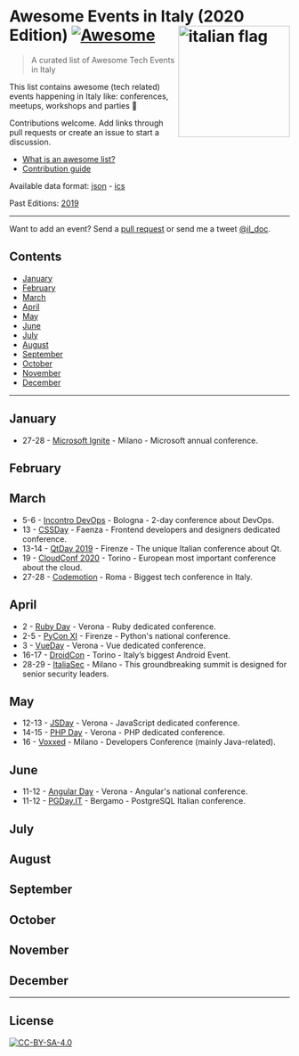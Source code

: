 # Awesome Events in Italy (2020 Edition) [![Awesome](https://awesome.re/badge.svg)](https://awesome.re) [<img src="https://upload.wikimedia.org/wikipedia/en/thumb/0/03/Flag_of_Italy.svg/1200px-Flag_of_Italy.svg.png" width="200" align="right" alt="italian flag">](https://github.com/ildoc/awesome-italy-events#readme)

> A curated list of Awesome Tech Events in Italy

This list contains awesome (tech related) events happening in Italy like: conferences, meetups, workshops and parties 🎉 

Contributions welcome. Add links through pull requests or create an issue to start a discussion.
- [What is an awesome list?](https://github.com/sindresorhus/awesome)
- [Contribution guide](contributing.md)

Available data format: [json](data/2020.json) - [ics](data/2020.ics)

Past Editions: [2019](README.md)

---

Want to add an event? Send a [pull request](contributing.md) or send me a tweet [@il_doc](https://twitter.com/il_doc).

## Contents
- [January](#january)
- [February](#february)
- [March](#march)
- [April](#april)
- [May](#may)
- [June](#june)
- [July](#july)
- [August](#august)
- [September](#september)
- [October](#october)
- [November](#november)
- [December](#december)

---

## January
- 27-28 - [Microsoft Ignite](https://www.microsoft.com/en-us/ignite) - Milano - Microsoft annual conference.

## February

## March
- 5-6 - [Incontro DevOps](https://2020.incontrodevops.it/) - Bologna - 2-day conference about DevOps.
- 13 - [CSSDay](https://2020.cssday.it/) - Faenza - Frontend developers and designers dedicated conference.
- 13-14 - [QtDay 2019](https://www.qtday.it/) - Firenze - The unique Italian conference about Qt.
- 19 - [CloudConf 2020](https://2020.cloudconf.it/) - Torino - European most important conference about the cloud.
- 27-28 - [Codemotion](https://events.codemotion.com/conferences/rome/2020/) - Roma - Biggest tech conference in Italy.

## April
- 2 - [Ruby Day](https://2020.rubyday.it/) - Verona - Ruby dedicated conference.
- 2-5 - [PyCon XI](https://www.pycon.it/) - Firenze - Python's national conference.
- 3 - [VueDay](https://2020.vueday.it/) - Verona - Vue dedicated conference.
- 16-17 - [DroidCon](https://it.droidcon.com/2020/it) - Torino - Italy’s biggest Android Event.
- 28-29 - [ItaliaSec](https://cyberseries.io/italiasec/) - Milano - This groundbreaking summit is designed for senior security leaders.

## May
- 12-13 - [JSDay](https://2020.jsday.it/) - Verona - JavaScript dedicated conference.
- 14-15 - [PHP Day](https://2020.phpday.it/) - Verona - PHP dedicated conference.
- 16 - [Voxxed](https://voxxeddays.com/milan/) - Milano - Developers Conference (mainly Java-related).

## June
- 11-12 - [Angular Day](https://2020.angularday.it/) - Verona - Angular's national conference.
- 11-12 - [PGDay.IT](https://2020.pgday.it) - Bergamo - PostgreSQL Italian conference.

## July

## August

## September

## October

## November

## December

---

## License
[![CC-BY-SA-4.0](https://upload.wikimedia.org/wikipedia/commons/d/d0/CC-BY-SA_icon.svg)](http://creativecommons.org/licenses/by-sa/4.0/)
